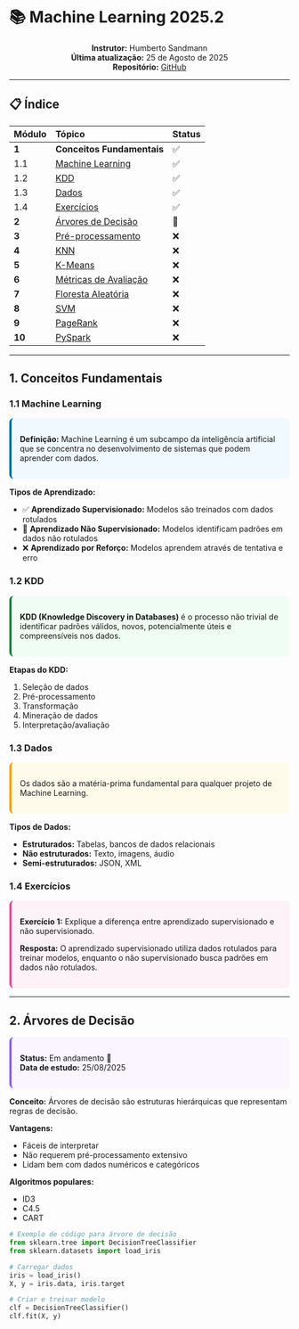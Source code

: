 # 📚 Machine Learning 2025.2

<div align="center">

**Instrutor:** Humberto Sandmann  
**Última atualização:** 25 de Agosto de 2025  
**Repositório:** [GitHub](https://github.com)

</div>

---

## 📋 Índice

| Módulo | Tópico | Status |
|:-------|:-------|:-------|
| **1** | **Conceitos Fundamentais** | ✅ |
| 1.1 | [Machine Learning](#11-machine-learning) | ✅ |
| 1.2 | [KDD](#12-kdd) | ✅ |
| 1.3 | [Dados](#13-dados) | ✅ |
| 1.4 | [Exercícios](#14-exercícios) | ✅ |
| **2** | [Árvores de Decisão](#2-árvores-de-decisão) | 🔄 |
| **3** | [Pré-processamento](#3-pré-processamento) | ❌ |
| **4** | [KNN](#4-knn) | ❌ |
| **5** | [K-Means](#5-k-means) | ❌ |
| **6** | [Métricas de Avaliação](#6-métricas-de-avaliação) | ❌ |
| **7** | [Floresta Aleatória](#7-floresta-aleatória) | ❌ |
| **8** | [SVM](#8-svm) | ❌ |
| **9** | [PageRank](#9-pagerank) | ❌ |
| **10** | [PySpark](#10-pyspark) | ❌ |

---

## 1. Conceitos Fundamentais

### 1.1 Machine Learning

<div style="background: #f0f9ff; padding: 15px; border-radius: 8px; border-left: 4px solid #0369a1; margin: 15px 0;">

**Definição:** Machine Learning é um subcampo da inteligência artificial que se concentra no desenvolvimento de sistemas que podem aprender com dados.

</div>

**Tipos de Aprendizado:**
- ✅ **Aprendizado Supervisionado:** Modelos são treinados com dados rotulados
- 🔄 **Aprendizado Não Supervisionado:** Modelos identificam padrões em dados não rotulados
- ❌ **Aprendizado por Reforço:** Modelos aprendem através de tentativa e erro

### 1.2 KDD

<div style="background: #f0fdf4; padding: 15px; border-radius: 8px; border-left: 4px solid #15803d; margin: 15px 0;">

**KDD (Knowledge Discovery in Databases)** é o processo não trivial de identificar padrões válidos, novos, potencialmente úteis e compreensíveis nos dados.

</div>

**Etapas do KDD:**
1. Seleção de dados
2. Pré-processamento
3. Transformação
4. Mineração de dados
5. Interpretação/avaliação

### 1.3 Dados

<div style="background: #fffbeb; padding: 15px; border-radius: 8px; border-left: 4px solid #f59e0b; margin: 15px 0;">

Os dados são a matéria-prima fundamental para qualquer projeto de Machine Learning.

</div>

**Tipos de Dados:**
- **Estruturados:** Tabelas, bancos de dados relacionais
- **Não estruturados:** Texto, imagens, áudio
- **Semi-estruturados:** JSON, XML

### 1.4 Exercícios

<div style="background: #fdf2f8; padding: 15px; border-radius: 8px; border-left: 4px solid #ec4899; margin: 15px 0;">

**Exercício 1:** Explique a diferença entre aprendizado supervisionado e não supervisionado.

**Resposta:** 
O aprendizado supervisionado utiliza dados rotulados para treinar modelos, enquanto o não supervisionado busca padrões em dados não rotulados.

</div>

---

## 2. Árvores de Decisão

<div style="background: #faf5ff; padding: 15px; border-radius: 8px; border-left: 4px solid #8b5cf6; margin: 15px 0;">

**Status:** Em andamento 🔄  
**Data de estudo:** 25/08/2025

</div>

**Conceito:** Árvores de decisão são estruturas hierárquicas que representam regras de decisão.

**Vantagens:**
- Fáceis de interpretar
- Não requerem pré-processamento extensivo
- Lidam bem com dados numéricos e categóricos

**Algoritmos populares:**
- ID3
- C4.5
- CART

```python
# Exemplo de código para árvore de decisão
from sklearn.tree import DecisionTreeClassifier
from sklearn.datasets import load_iris

# Carregar dados
iris = load_iris()
X, y = iris.data, iris.target

# Criar e treinar modelo
clf = DecisionTreeClassifier()
clf.fit(X, y)